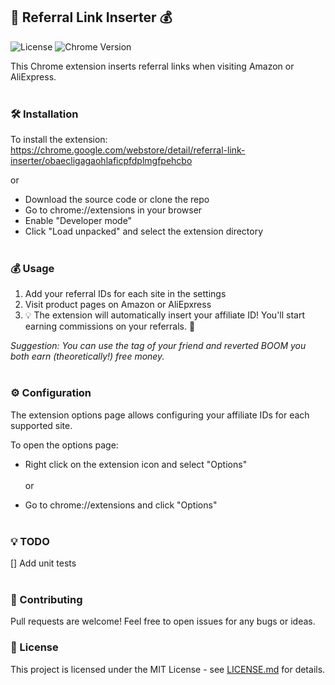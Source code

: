 ## 💜 Referral Link Inserter 💰
![License](https://img.shields.io/badge/license-MIT-purple.svg )
![Chrome Version](https://img.shields.io/badge/chrome->=76-purple.svg)

This Chrome extension inserts referral links when visiting Amazon or AliExpress.<br/><br/>

### 🛠 Installation
To install the extension:
https://chrome.google.com/webstore/detail/referral-link-inserter/obaecligagaohlaficpfdplmgfpehcbo

or

- Download the source code or clone the repo
- Go to chrome://extensions in your browser
- Enable "Developer mode"
- Click "Load unpacked" and select the extension directory
<br/><br/>
### 💰 Usage
1. Add your referral IDs for each site in the settings
2. Visit product pages on Amazon or AliEpxress
3. 💡 The extension will automatically insert your affiliate ID!
You'll start earning commissions on your referrals. 🤑


<i>Suggestion: You can use the tag of your friend and reverted BOOM you both earn (theoretically!) free money.</i>
<br/><br/>
### ⚙️ Configuration
The extension options page allows configuring your affiliate IDs for each supported site.

To open the options page:

- Right click on the extension icon and select "Options"</br><br/>
or<br/>

- Go to chrome://extensions and click "Options"
<br/><br/>
### 💡 TODO
[] Add unit tests
<br/><br/>
### 🤝 Contributing
Pull requests are welcome! Feel free to open issues for any bugs or ideas.

### 📄 License
This project is licensed under the MIT License - see [LICENSE.md](LICENSE.md) for details.

